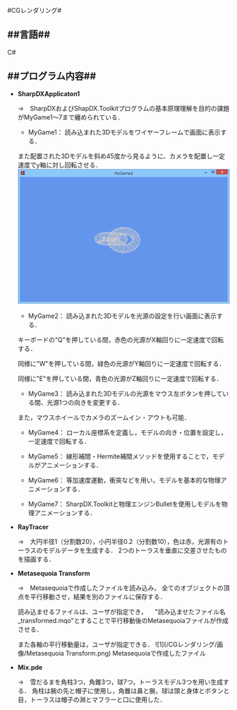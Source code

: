#CGレンダリング#

##言語##
---
C#

##プログラム内容##
---
- **SharpDXApplicaton1**

  →　SharpDXおよびShapDX.Toolkitプログラムの基本原理理解を目的の課題がMyGame1～7まで纏められている．
  
    - MyGame1： 読み込まれた3Dモデルをワイヤーフレームで画面に表示する．
    
    また配置された3Dモデルを斜め45度から見るように、カメラを配置し一定速度でy軸に対し回転させる．
    ![1](/CGレンダリング/画像/1.png)
    
    -  MyGame2： 読み込まれた3Dモデルを光源の設定を行い画面に表示する．
    
    キーボードの"Q"を押している間，赤色の光源がX軸回りに一定速度で回転する．
    
    同様に"W"を押している間，緑色の光源がY軸回りに一定速度で回転する．
  
    同様に"E"を押している間，青色の光源がZ軸回りに一定速度で回転する．
    
    - MyGame3： 読み込まれた3Dモデルの光源をマウス左ボタンを押している間、光源1つの向きを変更する．
    
    また，マウスホイールでカメラのズームイン・アウトも可能．
 
    - MyGame4： ローカル座標系を定義し，モデルの向き・位置を設定し，一定速度で回転する．
    
    - MyGame5： 線形補間・Hermite補間メソッドを使用することで，モデルがアニメーションする．
    
    - MyGame6： 等加速度運動，衝突などを用い，モデルを基本的な物理アニメーションする．
    
    - MyGame7： SharpDX.Toolkitと物理エンジンBulletを使用しモデルを物理アニメーションする．
   
   
- **RayTracer**
  
  →　大円半径1（分割数20），小円半径0.2（分割数10），色は赤，光源有のトーラスのモデルデータを生成する．
    2つのトーラスを垂直に交差させたものを描画する．
    
- **Metasequoia Transform**
  
  →　Metasequoiaで作成したファイルを読み込み，
  全てのオブジェクトの頂点を平行移動させ，結果を別のファイルに保存する．

  読み込ませるファイルは、ユーザが指定でき， 　"読み込ませたファイル名_transformed.mqo"とすることで平行移動後のMetasequoiaファイルが作成させる．
  
  また各軸の平行移動量は，ユーザが指定できる．
  ![1](/CGレンダリング/画像/Metasequoia Transform.png)
  Metasequoiaで作成したファイル
  

- **Mix.pde**
  
  →　雪だるまを角柱3つ，角錐3つ，球7つ，トーラスモデル3つを用い生成する．
 角柱は腕の先と帽子に使用し，角錐は鼻と腕，球は頭と身体とボタンと目，トーラスは帽子の淵とマフラーと口に使用した．

